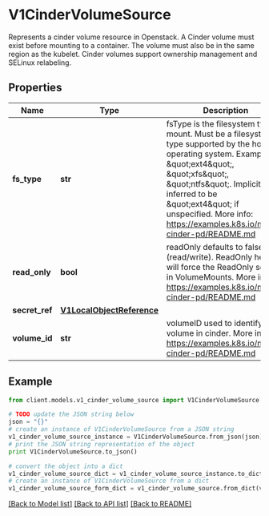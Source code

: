 # V1CinderVolumeSource

Represents a cinder volume resource in Openstack. A Cinder volume must exist before mounting to a container. The volume must also be in the same region as the kubelet. Cinder volumes support ownership management and SELinux relabeling.

## Properties
Name | Type | Description | Notes
------------ | ------------- | ------------- | -------------
**fs_type** | **str** | fsType is the filesystem type to mount. Must be a filesystem type supported by the host operating system. Examples: \&quot;ext4\&quot;, \&quot;xfs\&quot;, \&quot;ntfs\&quot;. Implicitly inferred to be \&quot;ext4\&quot; if unspecified. More info: https://examples.k8s.io/mysql-cinder-pd/README.md | [optional] 
**read_only** | **bool** | readOnly defaults to false (read/write). ReadOnly here will force the ReadOnly setting in VolumeMounts. More info: https://examples.k8s.io/mysql-cinder-pd/README.md | [optional] 
**secret_ref** | [**V1LocalObjectReference**](V1LocalObjectReference.md) |  | [optional] 
**volume_id** | **str** | volumeID used to identify the volume in cinder. More info: https://examples.k8s.io/mysql-cinder-pd/README.md | 

## Example

```python
from client.models.v1_cinder_volume_source import V1CinderVolumeSource

# TODO update the JSON string below
json = "{}"
# create an instance of V1CinderVolumeSource from a JSON string
v1_cinder_volume_source_instance = V1CinderVolumeSource.from_json(json)
# print the JSON string representation of the object
print V1CinderVolumeSource.to_json()

# convert the object into a dict
v1_cinder_volume_source_dict = v1_cinder_volume_source_instance.to_dict()
# create an instance of V1CinderVolumeSource from a dict
v1_cinder_volume_source_form_dict = v1_cinder_volume_source.from_dict(v1_cinder_volume_source_dict)
```
[[Back to Model list]](../README.md#documentation-for-models) [[Back to API list]](../README.md#documentation-for-api-endpoints) [[Back to README]](../README.md)


